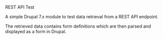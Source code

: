 REST API Test

A simple Drupal 7.x module to test data retrieval from a REST API endpoint.

The retrieved data contains form definitions which are then parsed and displayed
as a form in Drupal.
